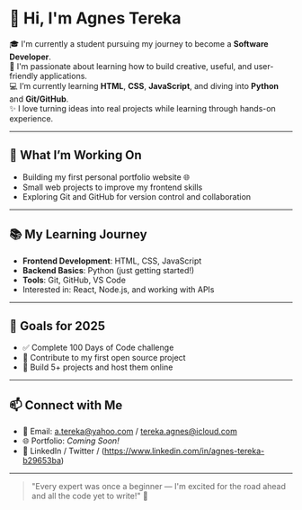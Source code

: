 # 👋 Hi, I'm Agnes Tereka

🎓 I'm currently a student pursuing my journey to become a **Software Developer**.  
🌱 I'm passionate about learning how to build creative, useful, and user-friendly applications.  
💻 I’m currently learning **HTML**, **CSS**, **JavaScript**, and diving into **Python** and **Git/GitHub**.  
✨ I love turning ideas into real projects while learning through hands-on experience.

---

## 🚀 What I’m Working On
- Building my first personal portfolio website 🌐  
- Small web projects to improve my frontend skills  
- Exploring Git and GitHub for version control and collaboration  

---

## 📚 My Learning Journey
- **Frontend Development**: HTML, CSS, JavaScript  
- **Backend Basics**: Python (just getting started!)  
- **Tools**: Git, GitHub, VS Code  
- Interested in: React, Node.js, and working with APIs  

---

## 📌 Goals for 2025
- ✅ Complete 100 Days of Code challenge  
- 🔄 Contribute to my first open source project  
- 🌟 Build 5+ projects and host them online  
  
---

## 📫 Connect with Me
- 📧 Email: a.tereka@yahoo.com / tereka.agnes@icloud.com  
- 🌐 Portfolio: *Coming Soon!*  
- 💬 LinkedIn / Twitter / (https://www.linkedin.com/in/agnes-tereka-b29653ba)

---

> "Every expert was once a beginner — I'm excited for the road ahead and all the code yet to write!" 🚀
